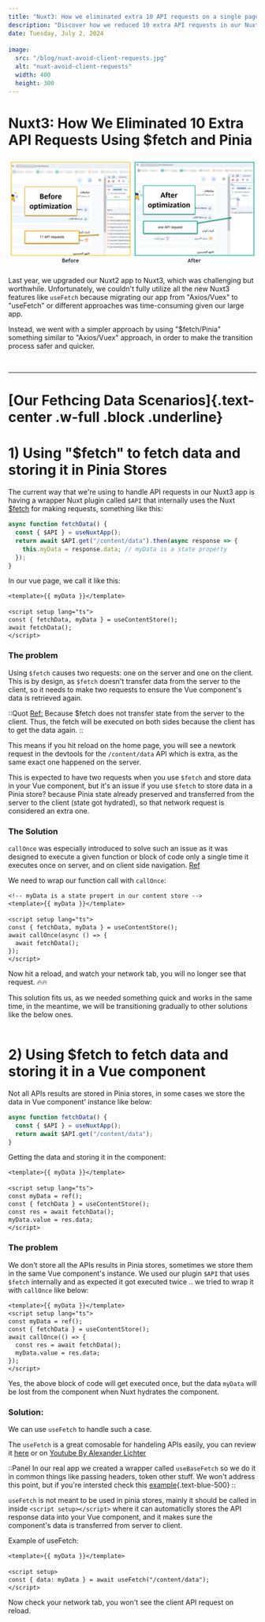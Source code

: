 ```yaml
---
title: "Nuxt3: How we eliminated extra 10 API requests on a single page using $fetch and Pinia"
description: "Discover how we reduced 10 extra API requests in our Nuxt3 app by using $fetch and Pinia. Learn our approach and solutions"
date: Tuesday, July 2, 2024

image:
  src: "/blog/nuxt-avoid-client-requests.jpg"
  alt: "nuxt-avoid-client-requests"
  width: 400
  height: 300
---
```


# Nuxt3: How We Eliminated 10 Extra API Requests Using $fetch and Pinia

![nuxt-avoid-client-requests](/blog/nuxt-avoid-client-requests.jpg)

Last year, we upgraded our Nuxt2 app to Nuxt3, which was challenging but worthwhile. Unfortunately, we couldn't fully utilize all the new Nuxt3 features like `useFetch` because migrating our app from "Axios/Vuex" to "useFetch" or different approaches was time-consuming given our large app.

Instead, we went with a simpler approach by using "$fetch/Pinia" something similar to "Axios/Vuex" approach, in order to make the transition process safer and quicker.

<br>
<hr>

# [Our Fethcing Data Scenarios]{.text-center .w-full .block .underline}

# 1) Using "$fetch" to fetch data and storing it in Pinia Stores

The current way that we're using to handle API requests in our Nuxt3 app is having a wrapper Nuxt plugin called `$API` that internally uses the Nuxt [$fetch](https://nuxt.com/docs/api/utils/dollarfetch) for making requests, something like this:

```js [stores/data.ts]
async function fetchData() {
  const { $API } = useNuxtApp();
  return await $API.get("/content/data").then(async response => {
    this.myData = response.data; // myData is a state property
  });
}
```

In our vue page, we call it like this:

```vue [pages/home.vue]
<template>{{ myData }}</template>

<script setup lang="ts">
const { fetchData, myData } = useContentStore();
await fetchData();
</script>
```

### The problem

Using `$fetch` causes two requests: one on the server and one on the client. This is by design, as `$fetch` doesn't transfer data from the server to the client, so it needs to make two requests to ensure the Vue component's data is retrieved again.

::Quot
[Ref:](https://nuxt.com/docs/api/utils/dollarfetch)
Because $fetch does not transfer state from the server to the client. Thus, the fetch will be executed on both sides because the client has to get the data again.
::

This means if you hit reload on the home page, you will see a newtork request in the devtools for the `/content/data` API which is extra, as the same exact one happened on the server.

This is expected to have two requests when you use `$fetch` and store data in your Vue component, but it's an issue if you use `$fetch` to store data in a Pinia store? because Pinia state already preserved and transferred from the server to the client (state got hydrated), so that network request is considered an extra one.

### The Solution

`callOnce` was especially introduced to solve such an issue as it was designed to execute a given function or block of code only a single time it executes once on server, and on client side navigation. [Ref](https://github.com/nuxt/nuxt/pull/24787)

We need to wrap our function call with `callOnce`:

```vue [pages/home.vue]
<!-- myData is a state propert in our content store -->
<template>{{ myData }}</template>

<script setup lang="ts">
const { fetchData, myData } = useContentStore();
await callOnce(async () => {
  await fetchData();
});
</script>
```

Now hit a reload, and watch your network tab, you will no longer see that request. 🔥🔥

This solution fits us, as we needed something quick and works in the same time, in the meantime, we will be transitioning gradually to other solutions like the below ones.
<br><br>

# 2) Using $fetch to fetch data and storing it in a Vue component

Not all APIs results are stored in Pinia stores, in some cases we store the data in Vue component' instance like below:

```js [stores/data.ts]
async function fetchData() {
  const { $API } = useNuxtApp();
  return await $API.get("/content/data");
}
```

Getting the data and storing it in the component:

```vue [home.vue]
<template>{{ myData }}</template>

<script setup lang="ts">
const myData = ref();
const { fetchData } = useContentStore();
const res = await fetchData();
myData.value = res.data;
</script>
```

### The problem

We don't store all the APIs results in Pinia stores, sometimes we store them in the same Vue component's instance. We used our plugin `$API` that uses `$fetch` internally and as expected it got executed twice .. we tried to wrap it with `callOnce` like below:

```vue [home.vue]
<template>{{ myData }}</template>
<script setup lang="ts">
const myData = ref();
const { fetchData } = useContentStore();
await callOnce(() => {
  const res = await fetchData();
  myData.value = res.data;
});
</script>
```

Yes, the above block of code will get executed once, but the data `myData` will be lost from the component when Nuxt hydrates the component.

### Solution:

We can use `useFetch` to handle such a case.

The `useFetch` is a great comosable for handeling APIs easily, you can review it [here](https://nuxt.com/docs/api/composables/use-fetch) or on [Youtube By Alexander Lichter](https://www.youtube.com/watch?v=njsGVmcWviY&t=2s)

::Panel
In our real app we created a wrapper called `useBaseFetch` so we do it in common things like passing headers, token other stuff. We won't address this point, but if you're intersted check this [example](https://gist.github.com/zuramai/784dd7c14ca6c4090ba6f00c93bb0a29){.text-blue-500}
::

`useFetch` is not meant to be used in pinia stores, mainly it should be called in inside `<script setup></script>` where it can automaticlly stores the API response data into your Vue component, and it makes sure the component's data is transferred from server to client.

Example of useFetch:

```vue [pages/home.vue]
<template>{{ myData }}</template>

<script setup>
const { data: myData } = await useFetch("/content/data");
</script>
```

Now check your network tab, you won't see the client API request on reload.

<br>
